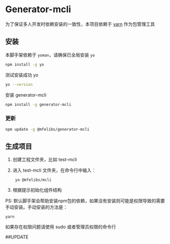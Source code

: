 # Generator-mcli

为了保证多人开发时依赖安装的一致性，本项目依赖于 [yarn](https://yarnpkg.com/zh-Hans/) 作为包管理工具

## 安装

本脚手架依赖于 `yoman`，请确保已全局安装 `yo`

```bash
npm install -g yo
```

测试安装成功 yo

```bash
yo --version
```

安装 generator-mcli

```bash
npm install -g generator-mcli
```

### 更新

```bash
npm update -g @mfelibs/generator-mcli
```

## 生成项目

1. 创建工程文件夹，比如 test-mcli

2. 进入 test-mcli 文件夹，在命令行中输入：

        yo @mfelibs/mcli


3. 根据提示初始化组件结构

PS: 默认脚手架会帮助安装npm包的依赖，如果没有安装则可能是权限导致的需要手动安装。手动安装的方法是：

    yarn

如果存在权限问题请使用 sudo 或者管理员权限的命令行


##UPDATE

